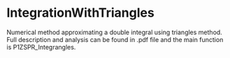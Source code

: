 # IntegrationWithTriangles
Numerical method approximating a double integral using triangles method. Full description and analysis can be found in .pdf file and the main function is P1ZSPR_Integrangles.